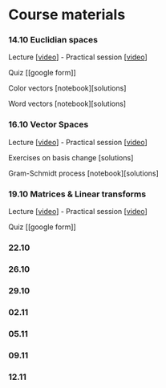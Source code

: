 # Course materials

### 14.10 Euclidian spaces

Lecture [[video](https://www.youtube.com/watch?v=NXWivI3etwA)] - Practical session [[video](https://www.youtube.com/watch?v=Q8tykLHEjE4)]

Quiz [[google form]]

Color vectors [notebook][solutions] 

Word vectors [notebook][solutions]

### 16.10 Vector Spaces

Lecture [[video](https://youtu.be/x4MCjZYALo4)] - Practical session [[video](https://youtu.be/_vfyZzqVE6M)]

Exercises on basis change [solutions]

Gram-Schmidt process [notebook][solutions] 

### 19.10 Matrices & Linear transforms

Lecture [[video](https://youtu.be/TE0hy3WcDK8)] - Practical session [[video]()]

Quiz [[google form]]

### 22.10

### 26.10

### 29.10

### 02.11

### 05.11

### 09.11

### 12.11

